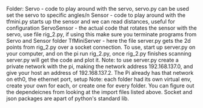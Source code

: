 Folder:
Servo - code to play around with the servo, servo.py can be used set the servo to specific angles/n
Sensor - code to play around with the tfmini.py starts up the sensor and we can read distances, useful for configuration
ServoSensor - the actual code that rotates the sensor with the servo, use file rig_2.py, if using this make sure you terminate programs from Servo and Sensor folder
TfMiniServer - here the file server.py gets the 2d points from rig_2.py over a socket connection. To use, start up server.py on your computer, and on the pi run rig_2.py, once rig_2.py finishes
scanning server.py will get the code and plot it. 
Note: to use server.py create a private network with the pi, making the network address 192.168.137.0, and give your host an address of 192.168.137.2. The Pi already has that network on eth0, the ethernet port, setup
Note: each folder had its own virtual env, create your own for each, or create one for every folder. You can figure out the dependeicnes from looking at the import files listed above. Socket and json packages are apart of python's standard lib.
